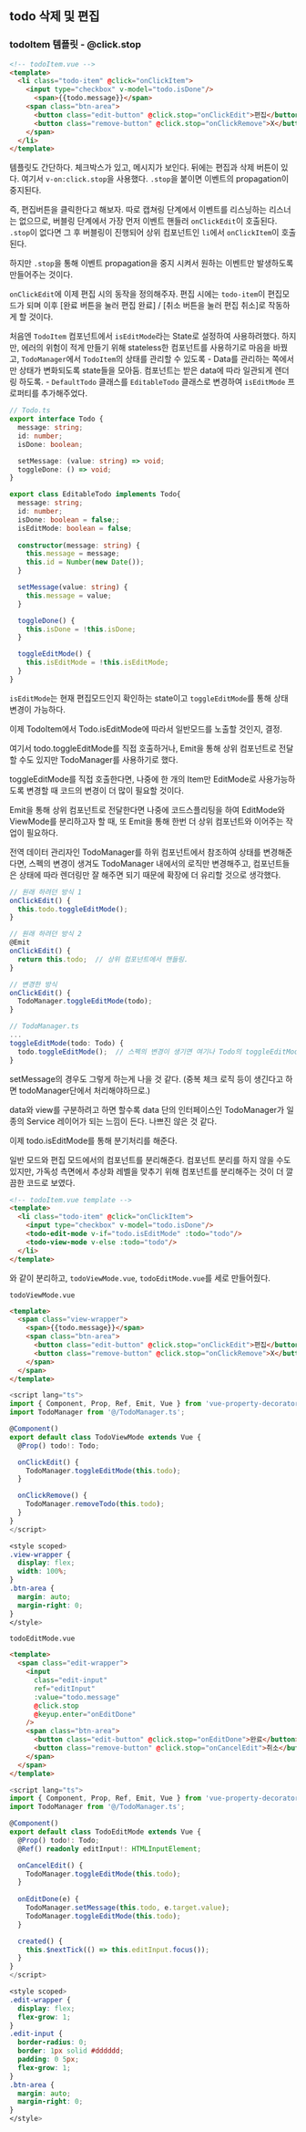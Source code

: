 ## todo 삭제 및 편집

### todoItem 템플릿 - @click.stop

```html
<!-- todoItem.vue -->
<template>
  <li class="todo-item" @click="onClickItem">
    <input type="checkbox" v-model="todo.isDone"/>
      <span>{{todo.message}}</span>
    <span class="btn-area">
      <button class="edit-button" @click.stop="onClickEdit">편집</button>
      <button class="remove-button" @click.stop="onClickRemove">X</button>
    </span>
  </li>
</template>
```

템플릿도 간단하다. 체크박스가 있고, 메시지가 보인다. 뒤에는 편집과 삭제 버튼이 있다.
여기서 `v-on:click.stop`을 사용했다. `.stop`을 붙이면 이벤트의 propagation이 중지된다.

즉, 편집버튼을 클릭한다고 해보자.
따로 캡쳐링 단계에서 이벤트를 리스닝하는 리스너는 없으므로, 버블링 단계에서 가장 먼저 이벤트 핸들러 `onClickEdit`이 호출된다.
`.stop`이 없다면 그 후 버블링이 진행되어 상위 컴포넌트인 `li`에서 `onClickItem`이 호출된다.

하지만 `.stop`을 통해 이벤트 propagation을 중지 시켜서 원하는 이벤트만 발생하도록 만들어주는 것이다.

`onClickEdit`에 이제 편집 시의 동작을 정의해주자. 편집 시에는 `todo-item`이 편집모드가 되며 이후 [완료 버튼을 눌러 편집 완료] / [취소 버튼을 눌러 편집 취소]로 작동하게 할 것이다. 

처음엔 `TodoItem` 컴포넌트에서 `isEditMode`라는 State로 설정하여 사용하려했다. 하지만, 에러의 위험이 적게 만들기 위해 stateless한 컴포넌트를 사용하기로 마음을 바꿨고, `TodoManager`에서 `TodoItem`의 상태를 관리할 수 있도록 - Data를 관리하는 쪽에서만 상태가 변화되도록 state들을 모아둠. 컴포넌트는 받은 data에 따라 일관되게 렌더링 하도록. - `DefaultTodo` 클래스를 `EditableTodo` 클래스로 변경하여 `isEditMode` 프로퍼티를 추가해주었다.

```ts
// Todo.ts
export interface Todo {
  message: string;
  id: number;
  isDone: boolean;

  setMessage: (value: string) => void;
  toggleDone: () => void; 
}

export class EditableTodo implements Todo{
  message: string;
  id: number;
  isDone: boolean = false;;
  isEditMode: boolean = false;
  
  constructor(message: string) {
    this.message = message;
    this.id = Number(new Date());
  }

  setMessage(value: string) {
    this.message = value;
  }

  toggleDone() {
    this.isDone = !this.isDone;
  }

  toggleEditMode() {
    this.isEditMode = !this.isEditMode;
  }
}
```

`isEditMode`는 현재 편집모드인지 확인하는 state이고 `toggleEditMode`를 통해 상태 변경이 가능하다. 

이제 TodoItem에서 Todo.isEditMode에 따라서 일반모드를 노출할 것인지, 결정.

여기서 todo.toggleEditMode를 직접 호출하거나, Emit을 통해 상위 컴포넌트로 전달할 수도 있지만 TodoManager를 사용하기로 했다.

toggleEditMode를 직접 호출한다면, 나중에 한 개의 Item만 EditMode로 사용가능하도록 변경할 때 코드의 변경이 더 많이 필요할 것이다.

Emit을 통해 상위 컴포넌트로 전달한다면 나중에 코드스플리팅을 하여 EditMode와 ViewMode를 분리하고자 할 때, 또 Emit을 통해 한번 더 상위 컴포넌트와 이어주는 작업이 필요하다.

전역 데이터 관리자인 TodoManager를 하위 컴포넌트에서 참조하여 상태를 변경해준다면, 스펙의 변경이 생겨도 TodoManager 내에서의 로직만 변경해주고, 컴포넌트들은 상태에 따라 렌더링만 잘 해주면 되기 때문에 확장에 더 유리할 것으로 생각했다.

```ts
// 원래 하려던 방식 1
onClickEdit() {
  this.todo.toggleEditMode();
}

// 원래 하려던 방식 2
@Emit
onClickEdit() {
  return this.todo;  // 상위 컴포넌트에서 핸들링.
}

// 변경한 방식
onClickEdit() {
  TodoManager.toggleEditMode(todo);
}

// TodoManager.ts
...
toggleEditMode(todo: Todo) {
  todo.toggleEditMode();  // 스펙의 변경이 생기면 여기나 Todo의 toggleEditMode만 변경하면 된다.
}
```

setMessage의 경우도 그렇게 하는게 나을 것 같다. (중복 체크 로직 등이 생긴다고 하면 todoManager단에서 처리해야하므로.)

data와 view를 구분하려고 하면 할수록 data 단의 인터페이스인 TodoManager가 일종의 Service 레이어가 되는 느낌이 든다. 나쁘진 않은 것 같다.

이제 todo.isEditMode를 통해 분기처리를 해준다.

일반 모드와 편집 모드에서의 컴포넌트를 분리해준다. 컴포넌트 분리를 하지 않을 수도 있지만, 가독성 측면에서 추상화 레벨을 맞추기 위해 컴포넌트를 분리해주는 것이 더 깔끔한 코드로 보였다.

```html
<!-- todoItem.vue template -->
<template>
  <li class="todo-item" @click="onClickItem">
    <input type="checkbox" v-model="todo.isDone"/>
    <todo-edit-mode v-if="todo.isEditMode" :todo="todo"/>
    <todo-view-mode v-else :todo="todo"/>
  </li>
</template>
```

와 같이 분리하고, `todoViewMode.vue`, `todoEditMode.vue`를 세로 만들어줬다.

`todoViewMode.vue`
```html
<template>
  <span class="view-wrapper">
    <span>{{todo.message}}</span>
    <span class="btn-area">
      <button class="edit-button" @click.stop="onClickEdit">편집</button>
      <button class="remove-button" @click.stop="onClickRemove">X</button>
    </span>
  </span>
</template>
```
```ts
<script lang="ts">
import { Component, Prop, Ref, Emit, Vue } from 'vue-property-decorator';
import TodoManager from '@/TodoManager.ts';

@Component()
export default class TodoViewMode extends Vue {
  @Prop() todo!: Todo;

  onClickEdit() {
    TodoManager.toggleEditMode(this.todo);
  }

  onClickRemove() {
    TodoManager.removeTodo(this.todo);
  }
}
</script>
```
```css
<style scoped>
.view-wrapper {
  display: flex;
  width: 100%;
}
.btn-area {
  margin: auto;
  margin-right: 0;
}
</style>
```

`todoEditMode.vue`

```html
<template>
  <span class="edit-wrapper">
    <input
      class="edit-input"
      ref="editInput"
      :value="todo.message"
      @click.stop
      @keyup.enter="onEditDone"
    />
    <span class="btn-area">
      <button class="edit-button" @click.stop="onEditDone">완료</button>
      <button class="remove-button" @click.stop="onCancelEdit">취소</button>
    </span>
  </span>
</template>
```
```ts
<script lang="ts">
import { Component, Prop, Ref, Emit, Vue } from 'vue-property-decorator';
import TodoManager from '@/TodoManager.ts';

@Component()
export default class TodoEditMode extends Vue {
  @Prop() todo!: Todo;
  @Ref() readonly editInput!: HTMLInputElement;

  onCancelEdit() {
    TodoManager.toggleEditMode(this.todo);
  }
  
  onEditDone(e) {
    TodoManager.setMessage(this.todo, e.target.value);
    TodoManager.toggleEditMode(this.todo);
  }

  created() {
    this.$nextTick(() => this.editInput.focus());
  }
}
</script>
```
```css
<style scoped>
.edit-wrapper {
  display: flex;
  flex-grow: 1;
}
.edit-input {
  border-radius: 0;
  border: 1px solid #dddddd;
  padding: 0 5px;
  flex-grow: 1;
}
.btn-area {
  margin: auto;
  margin-right: 0;
}
</style>
```